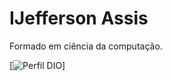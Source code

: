# IJefferson Assis

Formado em ciência da computação.

[![Perfil DIO](https://web.dio.me/users/jbrunoassis/?tab=achievements)]